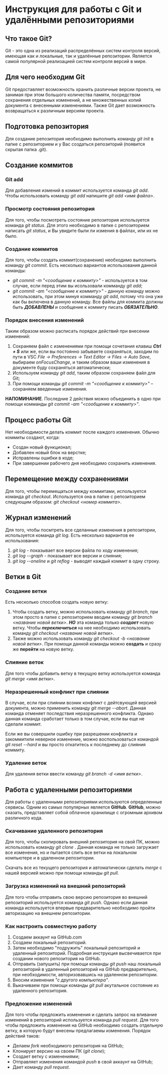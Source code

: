 # Инструкция для работы с Git и удалёнными репозиториями

## Что такое Git?
Git - это одна из реализаций распределённых систем контроля версий, имеющая как и локальные, так и удалённые репозитории. Является самой популярной реализацией систем контроля версий в мире.

## Для чего необходим Git
Git предоставляет возможность хранить различные версии проекта, не занимая при этом большого количества памяти, посредством сохранения отдельных изменений, а не множественных копий документа с внесенными изменениями. Также Git дает возможность возвращаться к различным версиям проекта.

## Подготовка репозитория
Для создание репозитория необходимо выполнить команду *git init*  в папке с репозиторием и у Вас создаться репозиторий (появится скрытая папка .git).

## Создание коммитов

### Git add
Для добавления измений в коммит используется команда *git add*. Чтобы использовать команду *git add* напишите *git add <имя файла>*.

### Просмотр состояния репозитория
Для того, чтобы посмотреть состояние репозитория используется команда *git status*. Для этого необходимо в папке с репозиторием написать *git status*, и Вы увидите были ли измения в файлах, или их не было.

### Создание коммитов
Для того, чтобы создать коммит(сохранение) необходимо выполнить команду *git commit*. Есть несколько вариантов использования данной команды:
* _git commit -m "<сообщение к коммиту>"_ - используется в том случае, если перед этим вы исользовали комманду *git add*;
* _git commit -am "<сообщение к коммиту>"_ - данную команду можно использовать, при этом минуя комманду *git add*, потому что она уже как бы включена в данную команду. 
Все файлы для коммита должны быть ***ДОБАВЛЕНЫ*** и сообщение к коммиту писать ***ОБЯЗАТЕЛЬНО***.

### Порядок внесения изменений
Таким образом можно расписать порядок действий при внесении изменений:
1. Сохраняем файл с изменениями при помощи сочетания клавиш ***Ctrl + S*** или же, если вы постоянно забываете сохраняться, заходим по пути в VSC *File -> Preferences -> Text Editor -> Files -> Auto Save*, выбираем *onFocusChange*, и таким образом ваши изменения в документе буду сохраняться автоматически;
2. Используем команду *git add*, таким образом сохраняем файл для Git;
3. При помощи команды *git commit -m "<сообщение к коммиту>"* – сохраняем введенные изменения.

**НАПОМИНАНИЕ**. Последние 2 действия можно объединить в одно при помощи комманды *git commit -am "<сообщение к коммиту>"*.

## Процесс работы Git 
Нет необходимости делать коммит после каждого изменения. Обычно коммиты создают, когда:
* Создан новый функционал;
* Добавлен новый блок на верстке;
* Исправлены ошибки в коде;
* При завершении рабочего дня необходимо сохранить изменения.

## Перемещение между сохранениями
Для того, чтобы перемещаться между коммитами, используется команда *git checkout*. Используется она в папке с репозиторием следующим образом: *git checkout <номер коммита>*.

## Журнал изменений
Для того, чтобы посмтреть все сделанные изменения в репозитории, используется команда *git log*. Есть несколько вариантов ее использования:
1. *git log* - показывает все версии файла по ходу изменения;
2. *git log --graph* - показывает все версии и слияния;
3. *git log --oneline* и *git reflog* - выводят каждый коммит в одну строку. 

## Ветки в Git

### Создание ветки
Есть несколько способов создать новую ветку:
1. Чтобы создать ветку, можно использовать команду *git branch*, при этом просто в папке с репозиторием вводим команду *git branch <название новой ветки>*. ***НО*** эта команда только ***создает*** новую ветку. Чтобы ***переключиться*** на нее необходимо использовать команду *git checkout <название новой ветки>*. 
2. Также можно использовать команду *git checkout -b <название новой ветки>*. При помощи данной команды можно **создать** и сразу же **перейти** на новую ветку.

### Слияние веток
Для того чтобы добавить ветку в текущую ветку используется команда *git merge <имя ветки>*.

### Неразрешенный конфликт при слиянии
В случае, если при слиянии возник конфликт с дейтсвующей версией документа, можно применить команду *git merge --abort*. Данная команда отменяет последствия неразрешенного конфликта. Однако данная команда сработает только в том случае, если вы еще не сделали коммит.

Если же вы совершили ошибку при разрешении конфликта и закоммитили неверное изменение, можно воспользоваться командой *git reset --hard* и вы просто откатитесь к последнему до слияния коммиту.

### Удаление веток
Для удаления ветки ввести команду *git branch -d <имя ветки>*.

## Работа с удаленными репозиториями
Для работы с удаленными репозиториями используются определенные сервисы. Одним из самых популярных является **GitHub**. **GitHub**, можно сказать, представляет собой облачное хранилище с огромным архивом различного кода.

### Скачивание удаленного репозитория
Для того, чтобы скопировать внешний репозитория на свой ПК, можно использовать команду *git clone <url>*. Данная команда не только загружает все изменения, но и пытается слить все ветки на локальном компьютере и в удаленном репозитории.

Скачать все из текущего репозитория и автоматически сделать *merge* с нашей версией можно при помощи команды *git pull*.

### Загрузка изменений на внешний репозиторий
Для того чтобы отправить свою версию репозитория во внешний репозиторий используется команда *git push*. Однако если данная команда используется впервые предварительно необходимо пройти авторизацию на внешнем репозитории.

### Как настроить совместную работу 
1. Создаем аккаунт на GitHub.com
2. Создаем локальный репозиторий.
3. Затем необходимо "подружить" локальный репозиторий и удаленный репозиторий. Подробная инструкция высвечивается при создании нового репозитория на GitHub.
4. Отправить (запушить) при помощи команды *git push* наш локальный репозиторий в удаленный репозиторий на GitHub предварительно, при необходимости, авторизовавшись на удаленном репозитории.
5. Вносим изменения *"с другого компьютера"*.
6. Выкачиваем при помощи команды *git pull* акутальное состояние из удаленного репозитория. 

### Предложение изменений
Для того чтобы предложить изменения и сделать запрос на вливание изменений в репозиторий используется команда *pull request*. Для того чтобы предложить изменения на GitHub необходимо создать отдельную ветку, в которую будут внесены предлагаемы изменения. Порядок действий таков:
* Делаем *fork* необходимого репозитория на GitHub;
* Клонирует версию на своем ПК (*git clone*);
* Создает ветку с изменениями;
* Отправляет изменения командой *push* в свой аккаунт на GitHub;
* Дает команду *pull request*.